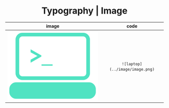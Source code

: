 <h1 style="text-align: center">Typography | Image</h1>

|image|code|
|:--:|:--:|
|![laptop](../image/image.png)|`![laptop](../image/image.png)`|
